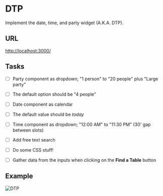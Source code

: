 # DTP

Implement the date, time, and party widget (A.K.A. DTP).

## URL

[http://localhost:3000/](http://localhost:3000/)

## Tasks

- [ ] Party component as dropdown; "1 person" to "20 people" plus "Large party"

- [ ] The default option should be "4 people"

- [ ] Date component as calendar

- [ ] The default value should be _today_

- [ ] Time component as dropdown; "12:00 AM" to "11:30 PM" (30' gap between slots)

- [ ] Add free text search

- [ ] Do some CSS stuff!

- [ ] Gather data from the inputs when clicking on the **Find a Table** button

## Example

![DTP](dtp.png 'DTP')
